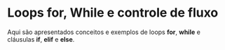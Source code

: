 # Loops for, While e controle de fluxo

Aqui são apresentados conceitos e exemplos de loops **for**, **while** e cláusulas **if**, **elif** e **else**.
